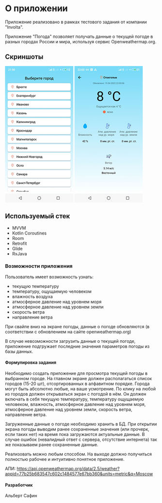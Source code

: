 
# О приложении
Приложение реализовано в рамках тестового задания от компании "Involta".

Приложение "Погода" позволяет получать данные о текущей погоде в разных городах России и мира, используя сервис Openweathermap.org.

## Скриншоты
![alt text](screenshots/first.jpg "1")   ![alt text](screenshots/second.jpg "2")

## Используемый стек
- MVVM
- Kotlin Coroutines
- Room
- Retrofit
- Glide
- RxJava


### Возможности приложения
Пользователь имеет возможность узнать:
- текущую температуру
- температуру, ощущаемую человеком
- влажность воздуха
- атмосферное давление над уровнем моря
- атмосферное давление над уровнем земли
- скорость ветра
- направление ветра

При свайпе вниз на экране погоды, данные о погоде обновляются (в соответствии с обновлением на сайте openweathermap.org)

В случае невозможности загрузить данные о текущей погоде, приложение подгружает последние значения параметров погоды из базы данных.

#### Формулировка задания
Необходимо создать приложение для просмотра текущей погоды в выбранном городе.
На главном экране должен располагаться список городов (15-20 шт), отсортированных в алфавитном порядке. Города могут быть абсолютно любые, на ваше усмотрение. По клику на любой из городов должен открываться экран с погодой в нём. Он должен включать в себя текущую температуру, температуру ощущаемую человеком, влажность, атмосферное давление над уровнем моря, атмосферное давление над уровнем земли, скорость ветра, направление ветра.

Загруженные данные о погоде необходимо хранить в БД. При открытии экрана погоды выводим ранее сохраненные значения (или прочерк, если таких нет) на время пока загружаются актуальные данные. В случае ошибок (невалидный ответ с сервера, отсутствие интернета) так же показываем ранее сохраненные данные.

Реализовать можно любым способом. На выходе должно получиться полностью рабочее и интуитивно понятное приложение.

АПИ:
https://api.openweathermap.org/data/2.5/weather?appid=77b25b683547c602c1484577e67bb360&units=metric&q=Moscow

#### Разработчик
Альберт Сафин
